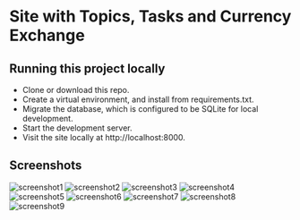 # Site with Topics, Tasks and Currency Exchange

## Running this project locally
- Clone or download this repo.
- Create a virtual environment, and install from requirements.txt.
- Migrate the database, which is configured to be SQLite for local development.
- Start the development server.
- Visit the site locally at http://localhost:8000.

## Screenshots
![screenshot1](https://i.imgur.com/NR1KNkw.png)
![screenshot2](https://i.imgur.com/jD47OWP.png)
![screenshot3](https://i.imgur.com/GQxbKnP.png)
![screenshot4](https://i.imgur.com/ZLrkxqL.png)
![screenshot5](https://i.imgur.com/ZKcdpLa.png)
![screenshot6](https://i.imgur.com/VXWgD2W.png)
![screenshot7](https://i.imgur.com/2pYD7XW.png)
![screenshot8](https://i.imgur.com/aKiIjrA.png)
![screenshot9](https://i.imgur.com/2WYRiNh.png)
